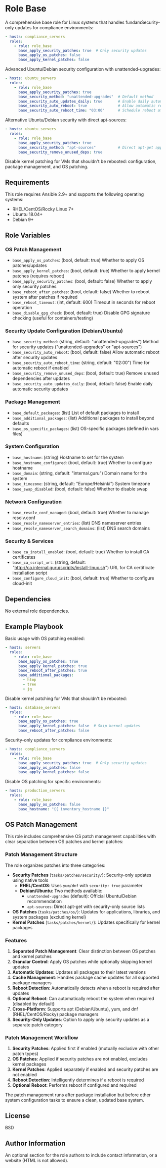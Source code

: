 Role Base
=========

A comprehensive base role for Linux systems that handles fundamSecurity-only updates for compliance environments:

```yaml
- hosts: compliance_servers
  roles:
    - role: role_base
      base_apply_security_patches: true  # Only security updates
      base_apply_os_patches: false
      base_apply_kernel_patches: false
```

Advanced Ubuntu/Debian security configuration with unattended-upgrades:

```yaml
- hosts: ubuntu_servers
  roles:
    - role: role_base
      base_apply_security_patches: true
      base_security_method: "unattended-upgrades"  # Default method
      base_security_auto_updates_daily: true       # Enable daily automatic security updates
      base_security_auto_reboot: true              # Allow automatic reboot for security updates
      base_security_auto_reboot_time: "03:00"      # Schedule reboot at 3 AM
```

Alternative Ubuntu/Debian security with direct apt-sources:

```yaml
- hosts: ubuntu_servers
  roles:
    - role: role_base
      base_apply_security_patches: true
      base_security_method: "apt-sources"          # Direct apt-get approach
      base_security_remove_unused_deps: true
```

Disable kernel patching for VMs that shouldn't be rebooted: configuration, package management, and OS patching.

Requirements
------------

This role requires Ansible 2.9+ and supports the following operating systems:
- RHEL/CentOS/Rocky Linux 7+
- Ubuntu 18.04+
- Debian 9+

Role Variables
--------------

### OS Patch Management
- `base_apply_os_patches`: (bool, default: true) Whether to apply OS patches/updates
- `base_apply_kernel_patches`: (bool, default: true) Whether to apply kernel patches (requires reboot)
- `base_apply_security_patches`: (bool, default: false) Whether to apply only security patches
- `base_reboot_after_patches`: (bool, default: false) Whether to reboot system after patches if required
- `base_reboot_timeout`: (int, default: 600) Timeout in seconds for reboot operation
- `base_disable_gpg_check`: (bool, default: true) Disable GPG signature checking (useful for containers/testing)

### Security Update Configuration (Debian/Ubuntu)
- `base_security_method`: (string, default: "unattended-upgrades") Method for security updates ("unattended-upgrades" or "apt-sources")
- `base_security_auto_reboot`: (bool, default: false) Allow automatic reboot after security updates
- `base_security_auto_reboot_time`: (string, default: "02:00") Time for automatic reboot if enabled
- `base_security_remove_unused_deps`: (bool, default: true) Remove unused dependencies after updates
- `base_security_auto_updates_daily`: (bool, default: false) Enable daily automatic security updates

### Package Management
- `base_default_packages`: (list) List of default packages to install
- `base_additional_packages`: (list) Additional packages to install beyond defaults
- `base_os_specific_packages`: (list) OS-specific packages (defined in vars files)

### System Configuration
- `base_hostname`: (string) Hostname to set for the system
- `base_hostname_configured`: (bool, default: true) Whether to configure hostname
- `base_domain`: (string, default: "internal.guru") Domain name for the system
- `base_timezone`: (string, default: "Europe/Helsinki") System timezone
- `base_swap_disabled`: (bool, default: false) Whether to disable swap

### Network Configuration
- `base_resolv_conf_managed`: (bool, default: true) Whether to manage resolv.conf
- `base_resolv_nameserver_entries`: (list) DNS nameserver entries
- `base_resolv_nameserver_search_domains`: (list) DNS search domains

### Security & Services
- `base_ca_install_enabled`: (bool, default: true) Whether to install CA certificates
- `base_ca_script_url`: (string, default: "http://ca.internal.guru/scripts/install-linux.sh") URL for CA certificate installation script
- `base_configure_cloud_init`: (bool, default: true) Whether to configure cloud-init

Dependencies
------------

No external role dependencies.

Example Playbook
----------------

Basic usage with OS patching enabled:

```yaml
- hosts: servers
  roles:
    - role: role_base
      base_apply_os_patches: true
      base_apply_kernel_patches: true
      base_reboot_after_patches: true
      base_additional_packages:
        - htop
        - tree
        - jq
```

Disable kernel patching for VMs that shouldn't be rebooted:

```yaml
- hosts: database_servers
  roles:
    - role: role_base
      base_apply_os_patches: true
      base_apply_kernel_patches: false  # Skip kernel updates
      base_reboot_after_patches: false
```

Security-only updates for compliance environments:

```yaml
- hosts: compliance_servers
  roles:
    - role: role_base
      base_apply_security_patches: true  # Only security updates
      base_apply_os_patches: false
      base_apply_kernel_patches: false
```

Disable OS patching for specific environments:

```yaml
- hosts: production_servers
  roles:
    - role: role_base
      base_apply_os_patches: false
      base_hostname: "{{ inventory_hostname }}"
```

OS Patch Management
-------------------

This role includes comprehensive OS patch management capabilities with clear separation between OS patches and kernel patches:

### Patch Management Structure
The role organizes patches into three categories:
- **Security Patches** (`tasks/patches/security/`): Security-only updates using native tools
  - **RHEL/CentOS**: Uses `yum/dnf` with `security: true` parameter
  - **Debian/Ubuntu**: Two methods available:
    - `unattended-upgrades` (default): Official Ubuntu/Debian recommendation
    - `apt-sources`: Direct apt-get with security-only source lists
- **OS Patches** (`tasks/patches/os/`): Updates for applications, libraries, and system packages (excluding kernel)
- **Kernel Patches** (`tasks/patches/kernel/`): Updates specifically for kernel packages

### Features

1. **Separated Patch Management**: Clear distinction between OS patches and kernel patches
2. **Granular Control**: Apply OS patches while optionally skipping kernel updates
3. **Automatic Updates**: Updates all packages to their latest versions
4. **Cache Management**: Handles package cache updates for all supported package managers
5. **Reboot Detection**: Automatically detects when a reboot is required after updates
6. **Optional Reboot**: Can automatically reboot the system when required (disabled by default)
7. **Cross-Platform**: Supports apt (Debian/Ubuntu), yum, and dnf (RHEL/CentOS/Rocky) package managers
8. **Security-Only Updates**: Option to apply only security updates as a separate patch category

### Patch Management Workflow
1. **Security Patches**: Applied first if enabled (mutually exclusive with other patch types)
2. **OS Patches**: Applied if security patches are not enabled, excludes kernel packages
3. **Kernel Patches**: Applied separately if enabled and security patches are not enabled
3. **Reboot Detection**: Intelligently determines if a reboot is required
4. **Optional Reboot**: Performs reboot if configured and required

The patch management runs after package installation but before other system configuration tasks to ensure a clean, updated base system.

License
-------

BSD

Author Information
------------------

An optional section for the role authors to include contact information, or a website (HTML is not allowed).
